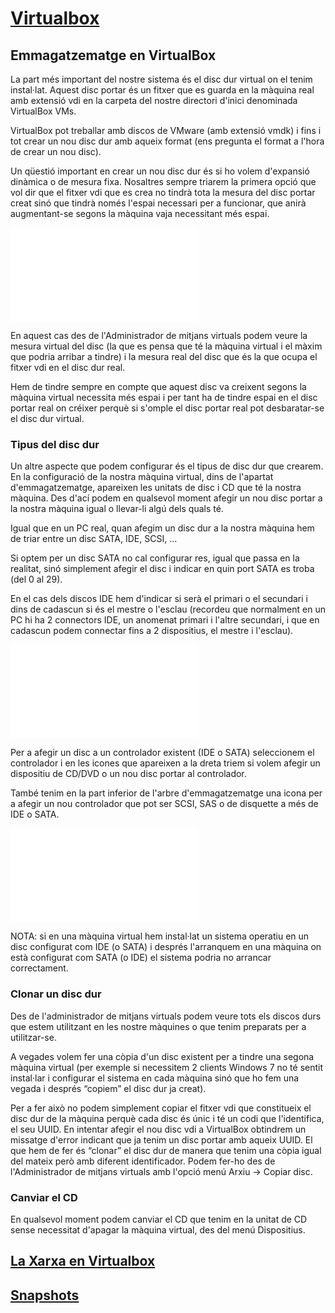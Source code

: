 # [Virtualbox](./README.md)

## Emmagatzematge en VirtualBox

La part més important del nostre sistema és el disc dur virtual on el tenim instal·lat. Aquest disc portar és un fitxer que es guarda en la màquina real amb extensió vdi en la carpeta del nostre directori d'inici denominada VirtualBox VMs.

VirtualBox pot treballar amb discos de VMware (amb extensió vmdk) i fins i tot crear un nou disc dur amb aqueix format (ens pregunta el format a l'hora de crear un nou disc).

Un qüestió important en crear un nou disc dur és si ho volem d'expansió dinàmica o de mesura fixa. Nosaltres sempre triarem la primera opció que vol dir que el fitxer vdi que es crea no tindrà tota la mesura del disc portar creat sinó que tindrà només l'espai necessari per a funcionar, que anirà augmentant-se segons la màquina vaja necessitant més espai.

![Administrador de medis virtuals](./img/adm-med-virt.md)

En aquest cas des de l'Administrador de mitjans virtuals podem veure la mesura virtual del disc (la que es pensa que té la màquina virtual i el màxim que podria arribar a tindre) i la mesura real del disc que és la que ocupa el fitxer vdi en el disc dur real.

Hem de tindre sempre en compte que aquest disc va creixent segons la màquina virtual necessita més espai i per tant ha de tindre espai en el disc portar real on créixer perquè si s'omple el disc portar real pot desbaratar-se el disc dur virtual.

### Tipus del disc dur
Un altre aspecte que podem configurar és el tipus de disc dur que crearem. En la configuració de la nostra màquina virtual, dins de l'apartat d'emmagatzematge, apareixen les unitats de disc i CD que té la nostra màquina. Des d'ací podem en qualsevol moment afegir un nou disc portar a la nostra màquina igual o llevar-li algú dels quals té.

Igual que en un PC real, quan afegim un disc dur a la nostra màquina hem de triar entre un disc SATA, IDE, SCSI, ...

Si optem per un disc SATA no cal configurar res, igual que passa en la realitat, sinó simplement afegir el disc i indicar en quin port SATA es troba (del 0 al 29).

En el cas dels discos IDE hem d'indicar si serà el primari o el secundari i dins de cadascun si és el mestre o l'esclau (recordeu que normalment en un PC hi ha 2 connectors IDE, un anomenat primari i l'altre secundari, i que en cadascun podem connectar fins a 2 dispositius, el mestre i l'esclau).

![Disc SATA](./img/disco-sata.md)

Per a afegir un disc a un controlador existent (IDE o SATA) seleccionem el controlador i en les icones que apareixen a la dreta triem si volem afegir un dispositiu de CD/DVD o un nou disc portar al controlador.

També tenim en la part inferior de l'arbre d'emmagatzematge una icona per a afegir un nou controlador que pot ser SCSI, SAS o de disquette a més de IDE o SATA.

![SATA Controller](./img/control-sata.md)

NOTA: si en una màquina virtual hem instal·lat un sistema operatiu en un disc configurat com IDE (o SATA) i després l'arranquem en una màquina on està configurat com SATA (o IDE) el sistema podria no arrancar correctament.

### Clonar un disc dur
Des de l'administrador de mitjans virtuals podem veure tots els discos durs que estem utilitzant en les nostre màquines o que tenim preparats per a utilitzar-se.

A vegades volem fer una còpia d'un disc existent per a tindre una segona màquina virtual (per exemple si necessitem 2 clients Windows 7 no té sentit instal·lar i configurar el sistema en cada màquina sinó que ho fem una vegada i després “copiem” el disc dur ja creat).

Per a fer això no podem simplement copiar el fitxer vdi que constitueix el disc dur de la màquina perquè cada disc és únic i té un codi que l'identifica, el seu UUID. En intentar afegir el nou disc vdi a VirtualBox obtindrem un missatge d'error indicant que ja tenim un disc portar amb aqueix UUID. El que hem de fer és “clonar” el disc dur de manera que tenim una còpia igual del mateix però amb diferent identificador. Podem fer-ho des de l'Administrador de mitjans virtuals amb l'opció menú Arxiu -> Copiar disc.

### Canviar el CD
En qualsevol moment podem canviar el CD que tenim en la unitat de CD sense necessitat d'apagar la màquina virtual, des del menú Dispositius.

## [La Xarxa en Virtualbox](./xarxa.md)

## [Snapshots](./snapshots.md)
